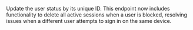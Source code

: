 Update the user status by its unique ID. This endpoint now includes functionality to delete all active sessions when a user is blocked, resolving issues when a different user attempts to sign in on the same device.
